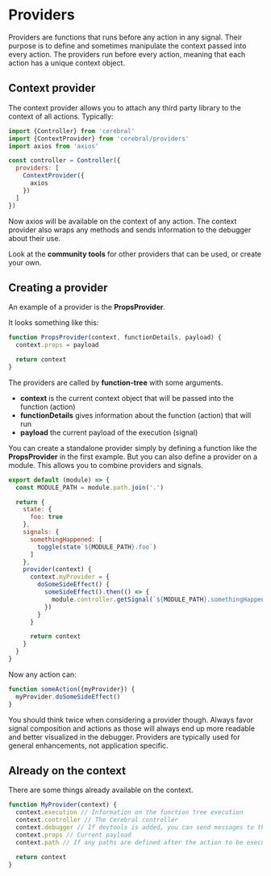 # Providers

Providers are functions that runs before any action in any signal. Their purpose is to define and sometimes manipulate the context passed into every action. The providers run before every action, meaning that each action has a unique context object.

## Context provider
The context provider allows you to attach any third party library to the context of all actions. Typically:


```js
import {Controller} from 'cerebral'
import {ContextProvider} from 'cerebral/providers'
import axios from 'axios'

const controller = Controller({
  providers: [
    ContextProvider({
      axios
    })
  ]
})
```

Now axios will be available on the context of any action. The context provider also wraps any methods and sends information to the debugger about their use.

Look at the **community tools** for other providers that can be used, or create your own.

## Creating a provider

An example of a provider is the **PropsProvider**.

It looks something like this:

```js
function PropsProvider(context, functionDetails, payload) {
  context.props = payload

  return context
}
```

The providers are called by **function-tree** with some arguments.

- **context** is the current context object that will be passed into the function (action)
- **functionDetails** gives information about the function (action) that will run
- **payload** the current payload of the execution (signal)

You can create a standalone provider simply by defining a function like the **PropsProvider** in the first example. But you can also define a provider on a module. This allows you to combine providers and signals.

```js
export default (module) => {
  const MODULE_PATH = module.path.join('.')

  return {
    state: {
      foo: true
    },
    signals: {
      somethingHappened: [
        toggle(state`${MODULE_PATH}.foo`)
      ]
    },
    provider(context) {
      context.myProvider = {
        doSomeSideEffect() {
          someSideEffect().then(() => {
            module.controller.getSignal(`${MODULE_PATH}.somethingHappened`)()
          })
        }
      }

      return context
    }
  }
}
```

Now any action can:

```js
function someAction({myProvider}) {
  myProvider.doSomeSideEffect()
}
```

You should think twice when considering a provider though. Always favor signal composition and actions as those will always end up more readable and better visualized in the debugger. Providers are typically used for general enhancements, not application specific.

## Already on the context
There are some things already available on the context.

```js
function MyProvider(context) {
  context.execution // Information on the function tree execution
  context.controller // The Cerebral controller
  context.debugger // If devtools is added, you can send messages to the debugger
  context.props // Current payload
  context.path // If any paths are defined after the action to be executed

  return context
}
```
